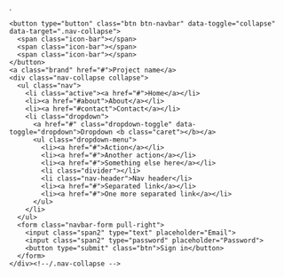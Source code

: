 .

    <button type="button" class="btn btn-navbar" data-toggle="collapse" data-target=".nav-collapse">
      <span class="icon-bar"></span>
      <span class="icon-bar"></span>
      <span class="icon-bar"></span>
    </button>
    <a class="brand" href="#">Project name</a>
    <div class="nav-collapse collapse">
      <ul class="nav">
        <li class="active"><a href="#">Home</a></li>
        <li><a href="#about">About</a></li>
        <li><a href="#contact">Contact</a></li>
        <li class="dropdown">
          <a href="#" class="dropdown-toggle" data-toggle="dropdown">Dropdown <b class="caret"></b></a>
          <ul class="dropdown-menu">
            <li><a href="#">Action</a></li>
            <li><a href="#">Another action</a></li>
            <li><a href="#">Something else here</a></li>
            <li class="divider"></li>
            <li class="nav-header">Nav header</li>
            <li><a href="#">Separated link</a></li>
            <li><a href="#">One more separated link</a></li>
          </ul>
        </li>
      </ul>
      <form class="navbar-form pull-right">
        <input class="span2" type="text" placeholder="Email">
        <input class="span2" type="password" placeholder="Password">
        <button type="submit" class="btn">Sign in</button>
      </form>
    </div><!--/.nav-collapse -->

